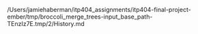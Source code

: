 /Users/jamiehaberman/itp404_assignments/itp404-final-project-ember/tmp/broccoli_merge_trees-input_base_path-TEnzIz7E.tmp/2/History.md